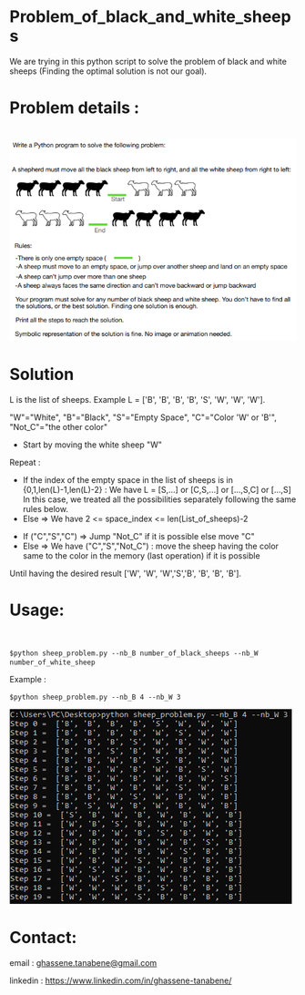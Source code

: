 # Problem_of_black_and_white_sheeps
We are trying in this python script to solve the problem of black and white sheeps (Finding the optimal solution is not our goal).

<h1>Problem details :</h1>
<br>

<img src="problem details.png">


<h1>Solution</h1>
L is the list of sheeps. Example L = ['B', 'B', 'B', 'B', 'S', 'W', 'W', 'W'].<br>

"W"="White", "B"="Black", "S"="Empty Space", "C"="Color 'W' or 'B'", "Not_C"="the other color"

- Start by moving the white sheep "W" 

Repeat :

* If the index of the empty space in the list of sheeps is in {0,1,len(L)-1,len(L)-2} : 
  We have L = [S,...] or  [C,S,...] or [...,S,C] or [...,S]
  In this case, we treated all the possibilities separately following the same rules below.
* Else => We have 2 <= space_index <= len(List_of_sheeps)-2
- If ("C","S","C") => Jump "Not_C" if it is possible else move "C" 
- Else => We have ("C","S","Not_C") : move the sheep having the color same to the color in the memory (last operation) if it is possible
  
Until having the desired result ['W', 'W', 'W','S','B', 'B', 'B', 'B'].

<h1>Usage:</h1>
<br>

```shell
$python sheep_problem.py --nb_B number_of_black_sheeps --nb_W number_of_white_sheep
```

Example : 


```shell
$python sheep_problem.py --nb_B 4 --nb_W 3
```
<img src="Example_B=4_W=3.png">


<h1>Contact:</h1>

email : ghassene.tanabene@gmail.com

linkedin : https://www.linkedin.com/in/ghassene-tanabene/
